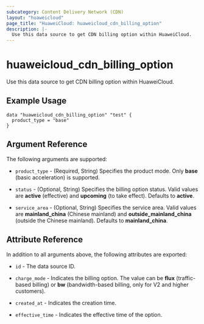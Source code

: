 ```yaml
---
subcategory: Content Delivery Network (CDN)
layout: "huaweicloud"
page_title: "HuaweiCloud: huaweicloud_cdn_billing_option"
description: |-
  Use this data source to get CDN billing option within HuaweiCloud.
---
```


# huaweicloud_cdn_billing_option

Use this data source to get CDN billing option within HuaweiCloud.

## Example Usage

```hcl
data "huaweicloud_cdn_billing_option" "test" {
  product_type = "base"
}
```

## Argument Reference

The following arguments are supported:

* `product_type` - (Required, String) Specifies the product mode. Only **base** (basic acceleration) is supported.

* `status` - (Optional, String) Specifies the billing option status. Valid values are **active** (effective) and
  **upcoming** (to take effect). Defaults to **active**.

* `service_area` - (Optional, String) Specifies the service area. Valid values are **mainland_china** (Chinese mainland)
  and **outside_mainland_china** (outside the Chinese mainland). Defaults to **mainland_china**.

## Attribute Reference

In addition to all arguments above, the following attributes are exported:

* `id` - The data source ID.

* `charge_mode` - Indicates the billing option. The value can be **flux** (traffic-based billing) or
  **bw** (bandwidth-based billing, only for V2 and higher customers).

* `created_at` - Indicates the creation time.

* `effective_time` - Indicates the effective time of the option.
